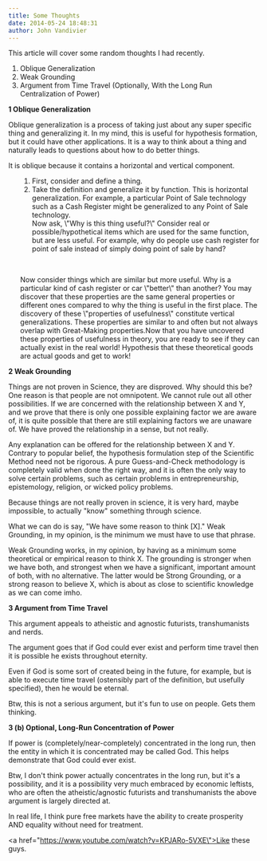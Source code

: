 ```yaml
---
title: Some Thoughts
date: 2014-05-24 18:48:31
author: John Vandivier
---
```




This article will cover some random thoughts I had recently.
<ol>
	<li>Oblique Generalization</li>
	<li>Weak Grounding</li>
	<li>Argument from Time Travel (Optionally, With the Long Run Centralization of Power)</li>
</ol>
<strong>1 Oblique Generalization</strong>

Oblique generalization is a process of taking just about any super specific thing and generalizing it. In my mind, this is useful for hypothesis formation, but it could have other applications. It is a way to think about a thing and naturally leads to questions about how to do better things.

It is oblique because it contains a horizontal and vertical component.
<ol>
<ol>
	<li>First, consider and define a thing.</li>
	<li>Take the definition and generalize it by function. This is horizontal generalization. For example, a particular Point of Sale technology such as a Cash Register might be generalized to any Point of Sale technology.</li>
Now ask, \"Why is this thing useful?\" Consider real or possible/hypothetical items which are used for the same function, but are less useful. For example, why do people use cash register for point of sale instead of simply doing point of sale by hand?</ol>
</ol>
&nbsp;
<ol>Now consider things which are similar but more useful. Why is a particular kind of cash register or car \"better\" than another? You may discover that these properties are the same general properties or different ones compared to why the thing is useful in the first place. The discovery of these \"properties of usefulness\" constitute vertical generalizations. These properties are similar to and often but not always overlap with Great-Making properties.Now that you have uncovered these properties of usefulness in theory, you are ready to see if they can actually exist in the real world! Hypothesis that these theoretical goods are actual goods and get to work!</ol>
<strong>2 Weak Grounding</strong>

Things are not proven in Science, they are disproved. Why should this be? One reason is that people are not omnipotent. We cannot rule out all other possibilities. If we are concerned with the relationship between X and Y, and we prove that there is only one possible explaining factor we are aware of, it is quite possible that there are still explaining factors we are unaware of. We have proved the relationship in a sense, but not really.

Any explanation can be offered for the relationship between X and Y. Contrary to popular belief, the hypothesis formulation step of the Scientific Method need not be rigorous. A pure Guess-and-Check methodology is completely valid when done the right way, and it is often the only way to solve certain problems, such as certain problems in entrepreneurship, epistemology, religion, or wicked policy problems.

Because things are not really proven in science, it is very hard, maybe impossible, to actually \"know\" something through science.

What we can do is say, \"We have some reason to think [X].\" Weak Grounding, in my opinion, is the minimum we must have to use that phrase.

Weak Grounding works, in my opinion, by having as a minimum some theoretical or empirical reason to think X. The grounding is stronger when we have both, and strongest when we have a significant, important amount of both, with no alternative. The latter would be Strong Grounding, or a strong reason to believe X, which is about as close to scientific knowledge as we can come imho.

<strong>3 Argument from Time Travel</strong>

This argument appeals to atheistic and agnostic futurists, transhumanists and nerds.

The argument goes that if God could ever exist and perform time travel then it is possible he exists throughout eternity.

Even if God is some sort of created being in the future, for example, but is able to execute time travel (ostensibly part of the definition, but usefully specified), then he would be eternal.

Btw, this is not a serious argument, but it's fun to use on people. Gets them thinking.

<strong>3 (b) Optional, Long-Run Concentration of Power</strong>

If power is (completely/near-completely) concentrated in the long run, then the entity in which it is concentrated may be called God. This helps demonstrate that God could ever exist.

Btw, I don't think power actually concentrates in the long run, but it's a possibility, and it is a possibility very much embraced by economic leftists, who are often the atheistic/agnostic futurists and transhumanists the above argument is largely directed at.

In real life, I think pure free markets have the ability to create prosperity AND equality without need for treatment.

<a href=\"https://www.youtube.com/watch?v=KPJARo-5VXE\">Like these guys.</a>